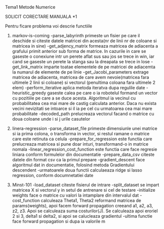 Tema1 Metode Numerice

SOLICIT CORECTARE MANUALA *1

Pentru ficare problema voi descrie functiile

1. markov-is-coming
	-parse_labyrinth primeste un fisier pe care il deschide si citeste datele matricei din acesta(nr de linii nr de coloane si matricea in sine)
	-get_adjency_matrix formeaza matricea de adiacenta a grafului primit anterior sub forma de matrice. In cazurile in care se gaseste o conexiune intr un perete aflat sus sau jos se trece in win, iar cand se gaseste un perete la stanga sau la dreapata se trece in lose
	-get_link_matrix imparte toatae elementele de pe matricei de adiacemta la numarul de elemente de pe linie
	-get_Jacobi_parameters extrage matricea de adiacenta, matricea de care avem nevoie(matricea fara ultimele 2 linii si coloane) si vectorul (penultima coloana fara ultimele 2 elem)
	-perform_iterative aplica metoda iteratva dupa regulile date
	-heuristic_greedy gaseste calea pe care o ia robotelul formand un vector cu pozitiile pe care a se duce acesta. Algoritmul ia vecinul cu probabilitatea cea mai mare de castig calculata anterior. Daca nu exista vecini nevizitati se intoarce si il ia pe cel cu urmatoarea cea mai mare probabilitate
	-decoded_path prelucreaza vectorul facand o matrice cu doua coloane unde i si j urile casutelor
	
2. linera-regression
	-parse_dataset_file primeste dimensiunle unei matrice si ia prima colona, o transforma in vector, si restul ramane o matrice care este retinuta ca celula
	-prepare_for_regression este functia care prelucreaza matricea si pune doar inturi, transformand-o in matrice nomala
	-linear_regression_cost_function este functia care face regresie liniara conform formulelor din documentatie
	-prepare_data_csv citeste datele din format csv ca la primul prepare
	-gradient_descent face algoritmul dat in documentatie, folosind metoda Gradientului descendent
	-urmatoarele doua functii calculaeaza ridge si lasso regression, conform documnetatiei date 
	
3. Minst-101
	-load_dataset citeste fisierul de intrare
	-split_dataset se impart matricea X si vectorul y in setul de antrenare si cel de testare
	-initialize weights face o matrice cu valori la intamplare din intervalul dat
	-cost_function calculeaza Theta1, Theta2 reformand matricea de params(weights), apoi facem forward propagation creeand a1, a2, a3, z2, z3. Apoi se calculeaza suma costurilor(J). Se calculeaza apoi eroriel 2 si 3, delta1 si delta2, si apoi se calucleaza gradientul
	-ultima functie face forward propagation si dupa ia valorile m
